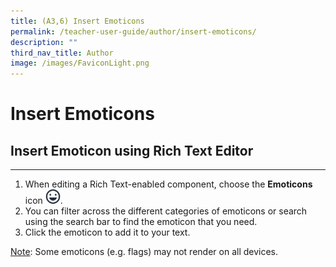 ```yaml
---
title: (A3,6) Insert Emoticons
permalink: /teacher-user-guide/author/insert-emoticons/
description: ""
third_nav_title: Author
image: /images/FaviconLight.png
---
```

<h1 id="insert-emoticons">Insert Emoticons</h1>
<h2 id="-insert-emoticon-using-rich-text-editor-">Insert Emoticon using Rich Text Editor</h2>
<hr>
<ol>
<li>When editing a Rich Text-enabled component, choose the <strong>Emoticons</strong> icon <img style="width:1.5rem; display: inline;" src="/images/Icons/Emoticons.svg">.</li>
<li>You can filter across the different categories of emoticons or search using the search bar to find the emoticon that you need.</li>
<li>Click the emoticon to add it to your text.</li>
</ol>
<p><u>Note</u>: Some emoticons (e.g. flags) may not render on all devices.</p>